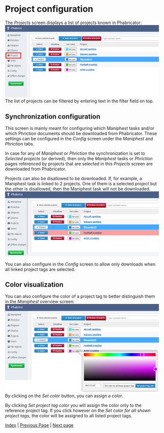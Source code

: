 # Project configuration

 The *Projects* screen displays a list of projects known in Phabricator:<br />
![image-20210411201030515](projects-01.png) <br /> The list of projects can be filtered by entering text in the filter field on top.

## Synchronization configuration

This screen is mainly meant for configuring which Maniphest tasks and/or which Phriction documents should be downloaded from Phabricator.
These settings can be configured in the *Config* screen under the *Maniphest* and *Phriction* tabs.

In case for any of *Maniphest* or *Phriction* the synchronization is set to *Selected projects* (or derived), then only the *Maniphest* tasks or *Phriction* pages referenced by projects that are selected in this *Projects* screen are downloaded from Phabricator.

Projects can also be disallowed to be downloaded.
If, for example, a Maniphest task is linked to 2 projects.
One of them is a selected project but the other is disallowed, then the Maniphest task will not be downloaded.
![image-20210411201030517](projects-03.png) <br />

You can also configure in the *Config* screen to allow only downloads when all linked project tags are selected.

## Color visualization

You can also configure the color of a project tag to better distinguish them in the *Maniphest* overview screen:<br />
![image-20210411201030516](projects-02.png) <br /> By clicking on the *Set color* button, you can assign a color.

By clicking *Set project tag color* you will assign the color only to the reference project tag.
If you click however on the *Set color for all shown project tags*, the color will be assigned to all listed project tags.

[Index](../README.md) | [Previous Page](../02-Configuration/README.md) |  [Next page](../04-Users/README.md)